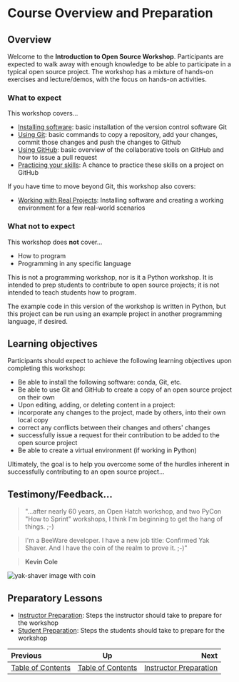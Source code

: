 <!-- begin auto-generated title section -->
# Course Overview and Preparation
<!-- end auto-generated section -->


## Overview

Welcome to the **Introduction to Open Source Workshop**. Participants are expected to walk away with enough knowledge to be able to participate in a typical open source project. The workshop has a mixture of hands-on exercises and lecture/demos, with the focus on hands-on activities.


### What to expect

This workshop covers...


* [Installing software](./installing_tools.md): basic installation of the version control software Git
* [Using Git](./git_overview.md): basic commands to copy a repository, add your changes, commit those changes and push the changes to Github
* [Using GitHub](./github_overview.md): basic overview of the collaborative tools on GitHub and how to issue a pull request
* [Practicing your skills](./for_realz.md): A chance to practice these skills on a project on GitHub

If you have time to move beyond Git, this workshop also covers:

* [Working with Real Projects](./projects_with_code.md): Installing software and creating a working environment for a few real-world scenarios


### What not to expect

This workshop does **not** cover...

* How to program
* Programming in any specific language

This is not a programming workshop, nor is it a Python workshop. It is intended to prep students to contribute to open source projects; it is not intended to teach students how to program.

The example code in this version of the workshop is written in Python, but this project can be run using an example project in another programming language, if desired.


## Learning objectives

Participants should expect to achieve the following learning objectives upon completing this workshop:

* Be able to install the following software: conda, Git, etc.
* Be able to use Git and GitHub to create a copy of an open source project on their own 
* Upon editing, adding, or deleting content in a project:
* incorporate any changes to the project, made by others, into their own local copy
* correct any conflicts between their changes and others' changes
* successfully issue a request for their contribution to be added to the open source project
* Be able to create a virtual environment (if working in Python)

Ultimately, the goal is to help you overcome some of the hurdles inherent in successfully contributing to an open source project...

## Testimony/Feedback...

> "...after nearly 60 years, an Open Hatch workshop, and two PyCon "How to Sprint" workshops, I think I'm beginning to get the hang of things. ;-)

> I'm a BeeWare developer.​​ I have a new job title: Confirmed Yak Shaver. And I have the coin of the realm to prove it. ;-)"

> **Kevin Cole**

![yak-shaver image with coin](images/yak-shaver.jpg)



## Preparatory Lessons

* [Instructor Preparation](./prereq_instructor.md): Steps the instructor should take to prepare for the workshop
* [Student Preparation](./prereq_student.md): Steps the students should take to prepare for the workshop

<!-- begin auto-generated nav-links section -->
| Previous | Up | Next |
|:---------|:---:|-----:|
| [Table of Contents](./README.md) | [Table of Contents](./README.md) | [Instructor Preparation](./prereq_instructor.md) |
<!-- end auto-generated section -->
